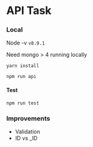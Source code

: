 # API Task

### Local

Node -v `v8.9.1`

Need mongo > 4 running locally

`yarn install`

`npm run api`

#### Test

`npm run test`

### Improvements

* Validation
* ID vs _ID